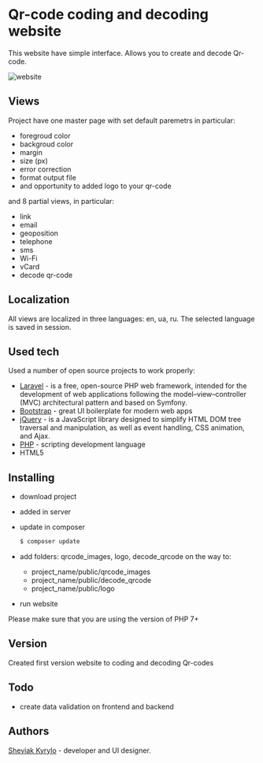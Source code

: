 # Qr-code coding and decoding website
This website have simple interface. Allows you to create and decode Qr-code.

![website](https://user-images.githubusercontent.com/25076062/73794403-0d87ab80-47b1-11ea-878a-c464640e10ba.png)

## Views
Project have one master page with set default paremetrs in particular:
- foregroud color
- backgroud color
- margin
- size (px)
- error correction
- format output file
- and opportunity to added logo to your qr-code

and 8 partial views, in particular:

- link
- email
- geoposition
- telephone
- sms
- Wi-Fi
- vCard
- decode qr-code

## Localization
All views are localized in three languages: en, ua, ru. The selected language is saved in session.

## Used tech
Used a number of open source projects to work properly:
* [Laravel](https://laravel.com/) - is a free, open-source PHP web framework, intended for the development of web applications following the model–view–controller (MVC) architectural pattern and based on Symfony. 
* [Bootstrap](https://getbootstrap.com/) - great UI boilerplate for modern web apps
* [jQuery](https://jquery.com/) - is a JavaScript library designed to simplify HTML DOM tree traversal and manipulation, as well as event handling, CSS animation, and Ajax.
* [PHP](https://www.php.net/) - scripting development language
* HTML5

## Installing
- download project
- added in server
- update in composer 

    ```sh
    $ composer update
    ```
- add folders: qrcode_images, logo, decode_qrcode on the way to:
    - project_name/public/qrcode_images
    - project_name/public/decode_qrcode
    - project_name/public/logo
- run website

Please make sure that you are using the version of PHP 7+

## Version
Created first version website to coding and decoding Qr-codes

## Todo
- create data validation on frontend and backend

## Authors
[Sheviak Kyrylo](https://mssg.me/sheviak.k) - developer and UI designer.
